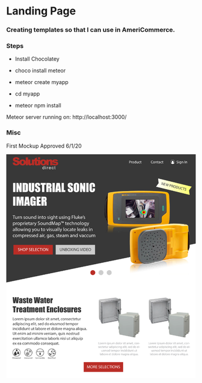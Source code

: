 # Landing Page

### Creating templates so that I can use in AmeriCommerce.

### Steps

- Install Chocolatey

- choco install meteor

- meteor create myapp

- cd myapp

- meteor npm install

Meteor server running on: http://localhost:3000/

### Misc

First Mockup Approved 6/1/20

![](./test_server/public/mockup-060120.jpg)


